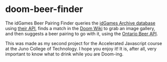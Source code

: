 # doom-beer-finder

The idGames Beer Pairing Finder queries the [idGames Archive database](https://www.doomworld.com/idgames/) using [their API](https://www.doomworld.com/idgames/api/ "idGames Archive API"), finds a match in the [Doom Wiki](https://doomwiki.org/wiki/Entryway) to grab an image gallery, and then suggests a beer pairing to go with it, using the [Ontario Beer API](http://ontariobeerapi.ca/).

This was made as my second project for the Accelerated Javascript course at the Juno College of Technology. I hope you enjoy it! It is, after all, very important to know what to drink while you are Doom-ing.